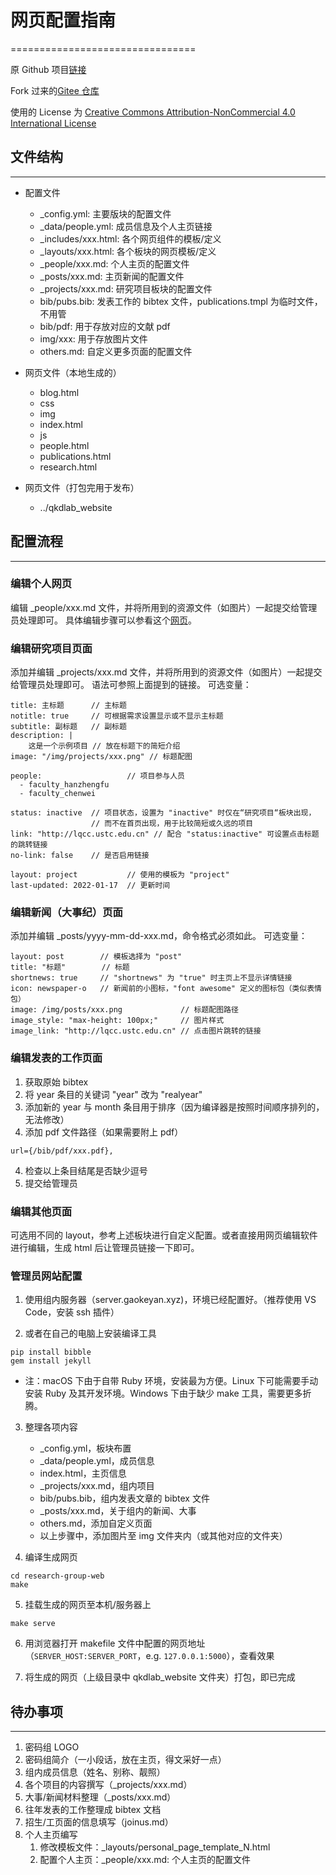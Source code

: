 # 网页配置指南
================================

原 Github 项目[链接](https://github.com/uwsampa/research-group-web)

Fork 过来的[Gitee 仓库](https://gitee.com/white8chimney/research-group-web)

使用的 License 为 [Creative Commons Attribution-NonCommercial 4.0 International License](https://creativecommons.org/licenses/by-nc/4.0/)

## 文件结构
-------------------
* 配置文件
    * _config.yml: 主要版块的配置文件
    * _data/people.yml: 成员信息及个人主页链接
    * _includes/xxx.html: 各个网页组件的模板/定义
    * _layouts/xxx.html: 各个板块的网页模板/定义
    * _people/xxx.md: 个人主页的配置文件
    * _posts/xxx.md: 主页新闻的配置文件
    * _projects/xxx.md: 研究项目板块的配置文件
    * bib/pubs.bib: 发表工作的 bibtex 文件，publications.tmpl 为临时文件，不用管
    * bib/pdf: 用于存放对应的文献 pdf
    * img/xxx: 用于存放图片文件
    * others.md: 自定义更多页面的配置文件
    
* 网页文件（本地生成的）
    * blog.html
    * css
    * img
    * index.html
    * js
    * people.html
    * publications.html
    * research.html
    
* 网页文件（打包完用于发布）
    * ../qkdlab_website
    
    
## 配置流程
---------------------

### 编辑个人网页
编辑 _people/xxx.md 文件，并将所用到的资源文件（如图片）一起提交给管理员处理即可。
具体编辑步骤可以参看这个[网页](https://qkdlab.gaokeyan.xyz/people/faculty_example.html)。

### 编辑研究项目页面
添加并编辑 _projects/xxx.md 文件，并将所用到的资源文件（如图片）一起提交给管理员处理即可。
语法可参照上面提到的链接。
可选变量：
```
title: 主标题      // 主标题
notitle: true     // 可根据需求设置显示或不显示主标题
subtitle: 副标题   // 副标题
description: |
    这是一个示例项目 // 放在标题下的简短介绍
image: "/img/projects/xxx.png" // 标题配图

people:                   // 项目参与人员
  - faculty_hanzhengfu
  - faculty_chenwei

status: inactive  // 项目状态，设置为 "inactive" 时仅在“研究项目“板块出现，
                  // 而不在首页出现，用于比较简短或久远的项目
link: "http://lqcc.ustc.edu.cn" // 配合 "status:inactive" 可设置点击标题的跳转链接
no-link: false    // 是否启用链接

layout: project           // 使用的模板为 "project"
last-updated: 2022-01-17  // 更新时间
```

### 编辑新闻（大事纪）页面
添加并编辑 _posts/yyyy-mm-dd-xxx.md，命令格式必须如此。
可选变量：
```
layout: post        // 模板选择为 "post"
title: "标题"        // 标题
shortnews: true     // "shortnews" 为 "true" 时主页上不显示详情链接
icon: newspaper-o   // 新闻前的小图标，"font awesome" 定义的图标包（类似表情包）
image: /img/posts/xxx.png             // 标题配图路径
image_style: "max-height: 100px;"     // 图片样式
image_link: "http://lqcc.ustc.edu.cn" // 点击图片跳转的链接
```

### 编辑发表的工作页面
1. 获取原始 bibtex
2. 将 year 条目的关键词 "year" 改为 "realyear"
3. 添加新的 year 与 month 条目用于排序（因为编译器是按照时间顺序排列的，无法修改）
3. 添加 pdf 文件路径（如果需要附上 pdf）
```
url={/bib/pdf/xxx.pdf},
```
4. 检查以上条目结尾是否缺少逗号
5. 提交给管理员

### 编辑其他页面
可选用不同的 layout，参考上述板块进行自定义配置。或者直接用网页编辑软件进行编辑，生成 html 后让管理员链接一下即可。

### 管理员网站配置
1. 使用组内服务器（server.gaokeyan.xyz)，环境已经配置好。（推荐使用 VS Code，安装 ssh 插件）

2. 或者在自己的电脑上安装编译工具
```
pip install bibble
gem install jekyll
```
* 注：macOS 下由于自带 Ruby 环境，安装最为方便。Linux 下可能需要手动安装 Ruby 及其开发环境。Windows 下由于缺少 make 工具，需要更多折腾。

3. 整理各项内容
    * _config.yml，板块布置
    * _data/people.yml，成员信息
    * index.html，主页信息
    * _projects/xxx.md，组内项目
    * bib/pubs.bib，组内发表文章的 bibtex 文件
    * _posts/xxx.md，关于组内的新闻、大事
    * others.md，添加自定义页面
    * 以上步骤中，添加图片至 img 文件夹内（或其他对应的文件夹）

4. 编译生成网页
```
cd research-group-web
make
```

5. 挂载生成的网页至本机/服务器上
```
make serve
```

6. 用浏览器打开 makefile 文件中配置的网页地址（`SERVER_HOST:SERVER_PORT`，e.g. `127.0.0.1:5000`），查看效果

7. 将生成的网页（上级目录中 qkdlab_website 文件夹）打包，即已完成

## 待办事项
-------
1. 密码组 LOGO
2. 密码组简介（一小段话，放在主页，得文采好一点）
3. 组内成员信息（姓名、别称、靓照）
4. 各个项目的内容撰写（_projects/xxx.md）
5. 大事/新闻材料整理（_posts/xxx.md）
6. 往年发表的工作整理成 bibtex 文档
7. 招生/工页面的信息填写（joinus.md）
8. 个人主页编写
    1. 修改模板文件：_layouts/personal_page_template_N.html
    2. 配置个人主页：_people/xxx.md: 个人主页的配置文件

